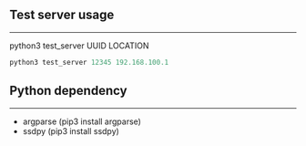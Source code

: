 ## Test server usage

---

python3 test_server UUID LOCATION

```python
python3 test_server 12345 192.168.100.1
```

## Python dependency 

---

 - argparse (pip3 install argparse)
 - ssdpy (pip3 install ssdpy)